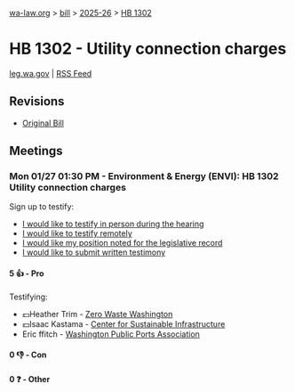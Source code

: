 [wa-law.org](/) > [bill](/bill/) > [2025-26](/bill/2025-26/) > [HB 1302](/bill/2025-26/hb/1302/)

# HB 1302 - Utility connection charges
[leg.wa.gov](https://app.leg.wa.gov/billsummary?BillNumber=1302&Year=2025&Initiative=false) | [RSS Feed](./rss.xml)

## Revisions
* [Original Bill](1/)

## Meetings
### Mon 01/27 01:30 PM - Environment & Energy (ENVI): HB 1302 Utility connection charges
Sign up to testify:
* [I would like to testify in person during the hearing](https://app.leg.wa.gov/csi/Testifier/Add?chamber=House&mId=32558&aId=161985&caId=25058&tId=1)
* [I would like to testify remotely](https://app.leg.wa.gov/csi/Testifier/Add?chamber=House&mId=32558&aId=161985&caId=25058&tId=2)
* [I would like my position noted for the legislative record](https://app.leg.wa.gov/csi/Testifier/Add?chamber=House&mId=32558&aId=161985&caId=25058&tId=3)
* [I would like to submit written testimony](https://app.leg.wa.gov/csi/Testifier/Add?chamber=House&mId=32558&aId=161985&caId=25058&tId=4)

#### 5 👍 - Pro
Testifying:
* 💵Heather Trim - [Zero Waste Washington](/org/zero_waste_washington/)
* 💵Isaac Kastama - [Center for Sustainable Infrastructure](/org/center_for_sustainable_infrastructure/)
* Eric ffitch - [Washington Public Ports Association](/org/washington_public_ports_association/)

#### 0 👎 - Con

#### 0 ❓ - Other
